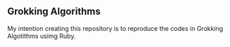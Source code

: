 ## Grokking Algorithms

My intention creating this repository is to reproduce the codes in Grokking Algotithms usimg Ruby.
